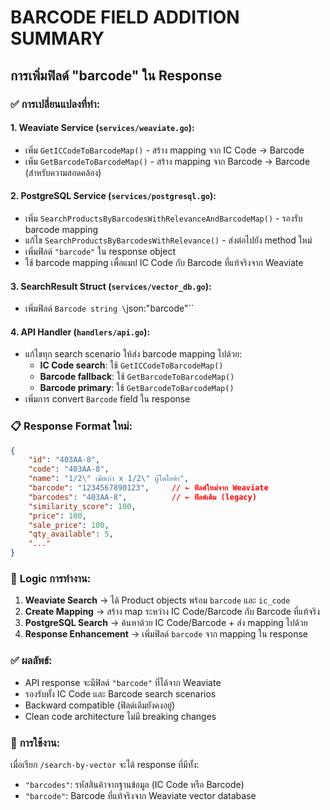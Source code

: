 # BARCODE FIELD ADDITION SUMMARY

## การเพิ่มฟิลด์ "barcode" ใน Response

### ✅ **การเปลี่ยนแปลงที่ทำ**:

#### 1. **Weaviate Service (`services/weaviate.go`)**:
- เพิ่ม `GetICCodeToBarcodeMap()` - สร้าง mapping จาก IC Code → Barcode
- เพิ่ม `GetBarcodeToBarcodeMap()` - สร้าง mapping จาก Barcode → Barcode (สำหรับความสอดคล้อง)

#### 2. **PostgreSQL Service (`services/postgresql.go`)**:
- เพิ่ม `SearchProductsByBarcodesWithRelevanceAndBarcodeMap()` - รองรับ barcode mapping
- แก้ไข `SearchProductsByBarcodesWithRelevance()` - ส่งต่อไปยัง method ใหม่
- เพิ่มฟิลด์ `"barcode"` ใน response object
- ใช้ barcode mapping เพื่อแมป IC Code กับ Barcode ที่แท้จริงจาก Weaviate

#### 3. **SearchResult Struct (`services/vector_db.go`)**:
- เพิ่มฟิลด์ `Barcode string \`json:"barcode"\`` 

#### 4. **API Handler (`handlers/api.go`)**:
- แก้ไขทุก search scenario ให้ส่ง barcode mapping ไปด้วย:
  - **IC Code search**: ใช้ `GetICCodeToBarcodeMap()`
  - **Barcode fallback**: ใช้ `GetBarcodeToBarcodeMap()`
  - **Barcode primary**: ใช้ `GetBarcodeToBarcodeMap()`
- เพิ่มการ convert `Barcode` field ใน response

### 📋 **Response Format ใหม่**:
```json
{
    "id": "403AA-8",
    "code": "403AA-8", 
    "name": "1/2\" เมียเก่า x 1/2\" ผู้โตโยต้า",
    "barcode": "1234567890123",     // ← ฟิลด์ใหม่จาก Weaviate
    "barcodes": "403AA-8",          // ← ฟิลด์เดิม (legacy)
    "similarity_score": 100,
    "price": 100,
    "sale_price": 100,
    "qty_available": 5,
    "..."
}
```

### 🔄 **Logic การทำงาน**:

1. **Weaviate Search** → ได้ Product objects พร้อม `barcode` และ `ic_code`
2. **Create Mapping** → สร้าง map ระหว่าง IC Code/Barcode กับ Barcode ที่แท้จริง
3. **PostgreSQL Search** → ค้นหาด้วย IC Code/Barcode + ส่ง mapping ไปด้วย
4. **Response Enhancement** → เพิ่มฟิลด์ `barcode` จาก mapping ใน response

### ✅ **ผลลัพธ์**:
- API response จะมีฟิลด์ `"barcode"` ที่ได้จาก Weaviate
- รองรับทั้ง IC Code และ Barcode search scenarios
- Backward compatible (ฟิลด์เดิมยังคงอยู่)
- Clean code architecture ไม่มี breaking changes

### 🎯 **การใช้งาน**:
เมื่อเรียก `/search-by-vector` จะได้ response ที่มีทั้ง:
- `"barcodes"`: รหัสสินค้าจากฐานข้อมูล (IC Code หรือ Barcode)
- `"barcode"`: Barcode ที่แท้จริงจาก Weaviate vector database
